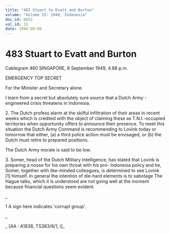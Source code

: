 ```yaml
---
title: "483 Stuart to Evatt and Burton"
volume: "Volume 15: 1949, Indonesia"
doc_id: 6652
vol_id: 15
date: 1949-09-08
---
```


# 483 Stuart to Evatt and Burton

Cablegram 460 SINGAPORE, 8 September 1949, 4.88 p.m.

EMERGENCY TOP SECRET

For the Minister and Secretary alone.

I learn from a secret but absolutely sure source that a Dutch Army - engineered crisis threatens in Indonesia.

2\. The Dutch profess alarm at the skilful infiltration of their areas in recent weeks which is credited with the object of claiming these as T.N.I.-occupied territories when opportunity offers to announce their presence. To meet this situation the Dutch Army Command is recommending to Lovink today or tomorrow that either, (a) a third police action must be envisaged, or (b) the Dutch must retire to prepared positions.

The Dutch Army morale is said to be low.

3\. Somer, head of the Dutch Military Intelligence, has stated that Lovink is preparing a noose for his own throat with his pro- Indonesia policy and he, Somer, together with like-minded colleagues, is determined to see Lovink [1] himself. In general the intention of die-hard elements is to sabotage The Hague talks, which it is understood are not going well at the moment because financial questions seem evident.

_

1 A sign here indicates 'corrupt group'.

_

_ [AA : A1838, TS383/6/1, i]_
